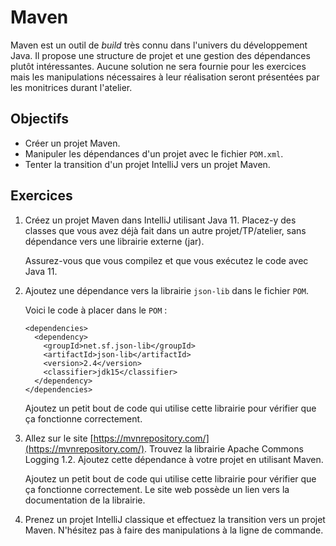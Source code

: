 Maven
=====

Maven est un outil de _build_ très connu dans l'univers du développement Java.
Il propose une structure de projet et une gestion des dépendances plutôt
intéressantes. Aucune solution ne sera fournie pour les exercices mais les
manipulations nécessaires à leur réalisation seront présentées par les
monitrices durant l'atelier.

Objectifs
---------

* Créer un projet Maven.
* Manipuler les dépendances d'un projet avec le fichier `POM.xml`.
* Tenter la transition d'un projet IntelliJ vers un projet Maven.

Exercices
---------

1. Créez un projet Maven dans IntelliJ utilisant Java 11. Placez-y des classes que vous avez déjà
   fait dans un autre projet/TP/atelier, sans dépendance vers une librairie
   externe (jar).

   Assurez-vous que vous compilez et que vous exécutez le code avec Java 11.

2. Ajoutez une dépendance vers la librairie `json-lib` dans le fichier `POM`.

   Voici le code à placer dans le `POM` :
   ```
   <dependencies>
     <dependency>
       <groupId>net.sf.json-lib</groupId>
       <artifactId>json-lib</artifactId>
       <version>2.4</version>
       <classifier>jdk15</classifier>
     </dependency>
   </dependencies>
   ```

   Ajoutez un petit bout de code qui utilise cette librairie pour vérifier que
   ça fonctionne correctement.

3. Allez sur le site [https://mvnrepository.com/](https://mvnrepository.com/).
   Trouvez la librairie Apache Commons Logging 1.2. Ajoutez cette dépendance à
   votre projet en utilisant Maven.

   Ajoutez un petit bout de code qui utilise cette librairie pour vérifier que
   ça fonctionne correctement. Le site web possède un lien vers la documentation
   de la librairie.

4. Prenez un projet IntelliJ classique et effectuez la transition vers un projet
   Maven. N'hésitez pas à faire des manipulations à la ligne de commande.

